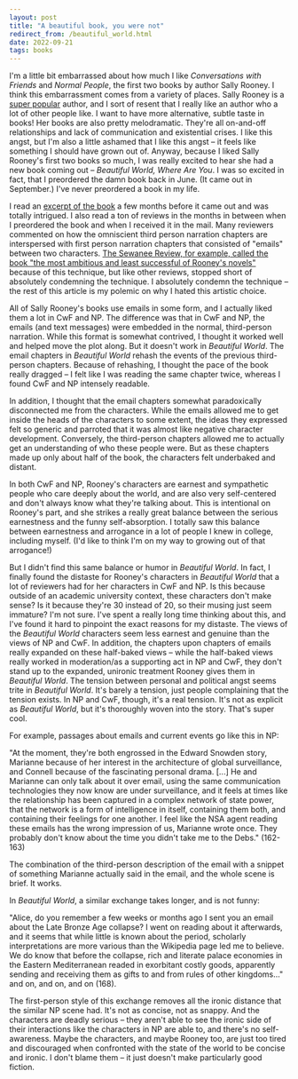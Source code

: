 ```yaml
---
layout: post
title: "A beautiful book, you were not"
redirect_from: /beautiful_world.html
date: 2022-09-21
tags: books
---
```


I'm a little bit embarrassed about how much I like *Conversations with Friends* and *Normal People*, the first two books by author Sally Rooney. I think this embarrassment comes from a variety of places. Sally Rooney is a [super popular](https://www.gq.com/story/sally-rooney-bucket-hat) author, and I sort of resent that I really like an author who a lot of other people like. I want to have more alternative, subtle taste in books! Her books are also pretty melodramatic. They're all on-and-off relationships and lack of communication and existential crises. I like this angst, but I'm also a little ashamed that I like this angst – it feels like something I should have grown out of. Anyway, because I liked Sally Rooney's first two books so much, I was really excited to hear she had a new book coming out – *Beautiful World, Where Are You*. I was so excited in fact, that I preordered the damn book back in June. (It came out in September.) I've never preordered a book in my life.

I read an [excerpt of the book](https://www.newyorker.com/magazine/2021/07/12/unread-messages) a few months before it came out and was totally intrigued. I also read a ton of reviews in the months in between when I preordered the book and when I received it in the mail. Many reviewers commented on how the omniscient third person narration chapters are interspersed with first person narration chapters that consisted of "emails" between two characters. [The Sewanee Review, for example, called the book "the most ambitious and least successful of Rooney's novels"](https://thesewaneereview.com/articles/beautiful-world-where-are-you) because of this technique, but like other reviews, stopped short of absolutely condemning the technique. I absolutely condemn the technique – the rest of this article is my polemic on why I hated this artistic choice.

All of Sally Rooney's books use emails in some form, and I actually liked them a lot in CwF and NP. The difference was that in CwF and NP, the emails (and text messages) were embedded in the normal, third-person narration. While this format is somewhat contrived, I thought it worked well and helped move the plot along. But it doesn't work in *Beautiful World*. The email chapters in *Beautiful World* rehash the events of the previous third-person chapters. Because of rehashing, I thought the pace of the book really dragged – I felt like I was reading the same chapter twice, whereas I found CwF and NP intensely readable.

In addition, I thought that the email chapters somewhat paradoxically disconnected me from the characters. While the emails allowed me to get inside the heads of the characters to some extent, the ideas they expressed felt so generic and parroted that it was almost like negative character development. Conversely, the third-person chapters allowed me to actually get an understanding of who these people were. But as these chapters made up only about half of the book, the characters felt underbaked and distant.

In both CwF and NP, Rooney's characters are earnest and sympathetic people who care deeply about the world, and are also very self-centered and don't always know what they're talking about. This is intentional on Rooney's part, and she strikes a really great balance between the serious earnestness and the funny self-absorption. I totally saw this balance between earnestness and arrogance in a lot of people I knew in college, including myself. (I'd like to think I'm on my way to growing out of that arrogance!)

But I didn't find this same balance or humor in *Beautiful World*. In fact, I finally found the distaste for Rooney's characters in *Beautiful World* that a lot of reviewers had for her characters in CwF and NP. Is this because outside of an academic university context, these characters don't make sense? Is it because they're 30 instead of 20, so their musing just seem immature? I'm not sure. I've spent a really long time thinking about this, and I've found it hard to pinpoint the exact reasons for my distaste. The views of the *Beautiful World* characters seem less earnest and genuine than the views of NP and CwF. In addition, the chapters upon chapters of emails really expanded on these half-baked views – while the half-baked views really worked in moderation/as a supporting act in NP and CwF, they don't stand up to the expanded, unironic treatment Rooney gives them in *Beautiful World*. The tension between personal and political angst seems trite in *Beautiful World*. It's barely a tension, just people complaining that the tension exists. In NP and CwF, though, it's a real tension. It's not as explicit as *Beautiful World*, but it's thoroughly woven into the story. That's super cool.

For example, passages about emails and current events go like this in NP:

"At the moment, they're both engrossed in the Edward Snowden story, Marianne because of her interest in the architecture of global surveillance, and Connell because of the fascinating personal drama. [...] He and Marianne can only talk about it over email, using the same communication technologies they now  know are under surveillance, and it feels at times like the relationship has been captured in a complex network of state power, that the network is a form of intelligence in itself, containing them both, and containing their feelings for one another. I feel like the NSA agent reading these emails has the wrong impression of us, Marianne wrote once. They probably don't know about the time you didn't take me to the Debs." (162-163)

The combination of the third-person description of the email with a snippet of something Marianne actually said in the email, and the whole scene is brief. It works.

In *Beautiful World*, a similar exchange takes longer, and is not funny:

"Alice, do you remember a few weeks or months ago I sent you an email about the Late Bronze Age collapse? I went on reading about it afterwards, and it seems that while little is known about the period, scholarly interpretations are more various than the Wikipedia page led me to believe. We do know that before the collapse, rich and literate palace economies in the Eastern Mediterranean readed in exorbitant costly goods, apparently sending and receiving them as gifts to and from rules of other kingdoms…" and on, and on, and on (168).

The first-person style of this exchange removes all the ironic distance that the similar NP scene had. It's not as concise, not as snappy. And the characters are deadly serious – they aren't able to see the ironic side of their interactions like the characters in NP are able to, and there's no self-awareness. Maybe the characters, and maybe Rooney too, are just too tired and discouraged when confronted with the state of the world to be concise and ironic. I don't blame them – it just doesn't make particularly good fiction.

<script data-goatcounter="https://dlog.goatcounter.com/count"
        async src="//gc.zgo.at/count.js"></script>